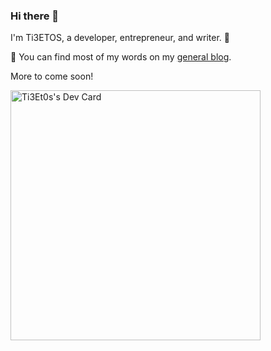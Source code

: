 ### Hi there 👋

I'm Ti3ETOS, a developer, entrepreneur, and writer. 🔭 

💬 You can find most of my words on my [general blog](https://www.galtibet.com). 

More to come soon!

<a href="https://app.daily.dev/Ti3Et0s"><img src="https://api.daily.dev/devcards/1fb0bd8e29d5439ba914a738b58ba4a7.png?r=5e0" width="400" alt="Ti3Et0s's Dev Card"/></a>
